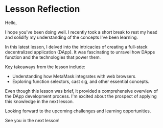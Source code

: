 # Lesson Reflection

Hello,

I hope you've been doing well. I recently took a short break to rest my head and solidify my understanding of the concepts I've been learning.

In this latest lesson, I delved into the intricacies of creating a full-stack decentralized application (DApp). It was fascinating to unravel how DApps function and the technologies that power them.

Key takeaways from the lesson include:
- Understanding how MetaMask integrates with web browsers.
- Exploring function selectors, cast sig, and other essential concepts.

Even though this lesson was brief, it provided a comprehensive overview of the DApp development process. I'm excited about the prospect of applying this knowledge in the next lesson.

Looking forward to the upcoming challenges and learning opportunities.

See you in the next lesson!
